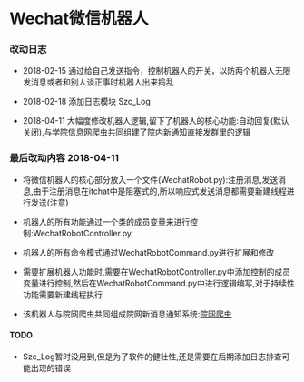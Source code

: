 Wechat微信机器人
===

### 改动日志

* 2018-02-15 通过给自己发送指令，控制机器人的开关，以防两个机器人无限发消息或者和别人谈正事时机器人出来捣乱

* 2018-02-18 添加日志模块 Szc_Log

* 2018-04-11 大幅度修改机器人逻辑,留下了机器人的核心功能:自动回复(默认关闭),与学院信息网爬虫共同组建了院内新通知直接发群里的逻辑

### 最后改动内容 2018-04-11

* 将微信机器人的核心部分放入一个文件(WechatRobot.py):注册消息,发送消息,由于注册消息在itchat中是阻塞式的,所以响应式发送消息都需要新建线程进行发送(注意)

* 机器人的所有功能通过一个类的成员变量来进行控制:WechatRobotController.py

* 机器人的所有命令模式通过WechatRobotCommand.py进行扩展和修改

* 需要扩展机器人功能时,需要在WechatRobotController.py中添加控制的成员变量进行控制,然后在WechatRobotCommand.py中进行逻辑编写,对于持续性功能需要新建线程执行

* 该机器人与院网爬虫共同组成院网新消息通知系统:[院网爬虫](https://github.com/YapAmbition/csu_rjxy_notify "https://github.com/YapAmbition/csu_rjxy_notify")

#### TODO

* Szc_Log暂时没用到,但是为了软件的健壮性,还是需要在后期添加日志排查可能出现的错误